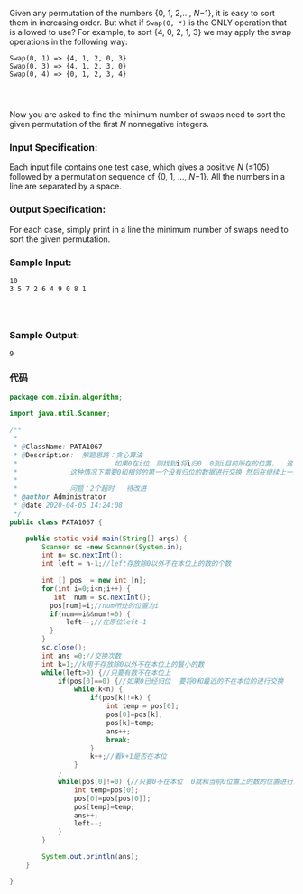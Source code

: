 Given any permutation of the numbers {0, 1, 2,..., *N*−1}, it is easy to sort them in increasing order. But what if `Swap(0, *)` is the ONLY operation that is allowed to use? For example, to sort {4, 0, 2, 1, 3} we may apply the swap operations in the following way:

```
Swap(0, 1) => {4, 1, 2, 0, 3}
Swap(0, 3) => {4, 1, 2, 3, 0}
Swap(0, 4) => {0, 1, 2, 3, 4}

      
    
```

Now you are asked to find the minimum number of swaps need to sort the given permutation of the first *N* nonnegative integers.

### Input Specification:

Each input file contains one test case, which gives a positive *N* (≤105) followed by a permutation sequence of {0, 1, ..., *N*−1}. All the numbers in a line are separated by a space.

### Output Specification:

For each case, simply print in a line the minimum number of swaps need to sort the given permutation.

### Sample Input:

```in
10
3 5 7 2 6 4 9 0 8 1

      
    
```

### Sample Output:

```out
9
```

### 代码

```java
package com.zixin.algorithm;

import java.util.Scanner;

/**
 * 
 * @ClassName: PATA1067
 * @Description:  解题思路：贪心算法
 *             			  如果0在i位，则找到i将i归0  0到i目前所在的位置，  这种会有一个特殊情况就是有可能中间某一次交换0回到0位置但是还有其余数据未归位
 *             这种情况下需要0和相邻的第一个没有归位的数据进行交换 然后在继续上一次操作
 *             
 *             问题：2个超时   待改进
 * @author Administrator
 * @date 2020-04-05 14:24:08
 */
public class PATA1067 {

	public static void main(String[] args) {
		Scanner sc =new Scanner(System.in);
		int n= sc.nextInt();
		int left = n-1;//left存放除0以外不在本位上的数的个数
		
		int [] pos  = new int [n];
		for(int i=0;i<n;i++) {
		   int  num = sc.nextInt();	
          pos[num]=i;//num所处的位置为i
          if(num==i&&num!=0) {
        	  left--;//在原位left-1
          }
		}
		sc.close();
		int ans =0;//交换次数
		int k=1;//k用于存放除0以外不在本位上的最小的数
		while(left>0) {//只要有数不在本位上
			if(pos[0]==0) {//如果0已经归位  要将0和最近的不在本位的进行交换
				while(k<n) {
					if(pos[k]!=k) {
						int temp = pos[0];
						pos[0]=pos[k];
						pos[k]=temp;
						ans++;
						break;
					}
					k++;//看k+1是否在本位
				}
			}
			while(pos[0]!=0) {//只要0不在本位  0就和当前0位置上的数的位置进行交换
				int temp=pos[0];
				pos[0]=pos[pos[0]];
				pos[temp]=temp;
				ans++;
				left--;
			}
		}

		System.out.println(ans);
	}

}

```

